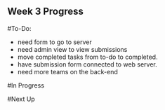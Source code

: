 ## Week 3 Progress

#To-Do: 
- need form to go to server
- need admin view to view submissions
- move completed tasks from to-do to completed.
- have submission form connected to web server.
- need more teams on the back-end

#In Progress

#Next Up
